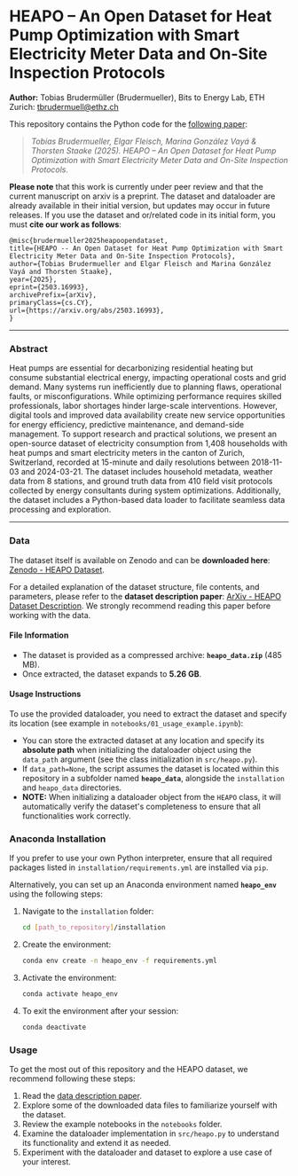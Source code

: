 # HEAPO – An Open Dataset for Heat Pump Optimization with Smart Electricity Meter Data and On-Site Inspection Protocols

**Author:** Tobias Brudermüller (Brudermueller), Bits to Energy Lab, ETH Zurich: <tbrudermuell@ethz.ch>

This repository contains the Python code for the [following paper](https://arxiv.org/abs/2503.16993): 

> *Tobias Brudermueller, Elgar Fleisch, Marina González Vayá & Thorsten Staake (2025). HEAPO – An Open Dataset for Heat Pump Optimization with Smart Electricity Meter Data and On-Site Inspection Protocols.*

**Please note** that this work is currently under peer review and that the current manuscript on arxiv is a preprint. The dataset and dataloader are already available in their initial version, but updates may occur in future releases. If you use the dataset and or/related code in its initial form, you must **cite our work as follows**: 
```
@misc{brudermueller2025heapoopendataset,
title={HEAPO -- An Open Dataset for Heat Pump Optimization with Smart Electricity Meter Data and On-Site Inspection Protocols}, 
author={Tobias Brudermueller and Elgar Fleisch and Marina González Vayá and Thorsten Staake},
year={2025},
eprint={2503.16993},
archivePrefix={arXiv},
primaryClass={cs.CY},
url={https://arxiv.org/abs/2503.16993}, 
}
```

---

### Abstract 

Heat pumps are essential for decarbonizing residential heating but consume substantial electrical energy, impacting operational costs and grid demand. Many systems run inefficiently due to planning flaws, operational faults, or misconfigurations. While optimizing performance requires skilled professionals, labor shortages hinder large-scale interventions. However, digital tools and improved data availability create new service opportunities for energy efficiency, predictive maintenance, and demand-side management. To support research and practical solutions, we present an open-source dataset of electricity consumption from 1,408 households with heat pumps and smart electricity meters in the canton of Zurich, Switzerland, recorded at 15-minute and daily resolutions between 2018-11-03 and 2024-03-21. The dataset includes household metadata, weather data from 8 stations, and ground truth data from 410 field visit protocols collected by energy consultants during system optimizations. Additionally, the dataset includes a Python-based data loader to facilitate seamless data processing and exploration.

---

### Data  

The dataset itself is available on Zenodo and can be **downloaded here**: [Zenodo - HEAPO Dataset](https://zenodo.org/records/15056919).  

For a detailed explanation of the dataset structure, file contents, and parameters, please refer to the **dataset description paper**: [ArXiv - HEAPO Dataset Description](https://arxiv.org/abs/2503.16993). We strongly recommend reading this paper before working with the data.  

#### File Information  

- The dataset is provided as a compressed archive: **`heapo_data.zip`** (485 MB).  
- Once extracted, the dataset expands to **5.26 GB**.  

#### Usage Instructions  

To use the provided dataloader, you need to extract the dataset and specify its location (see example in `notebooks/01_usage_example.ipynb`):  

- You can store the extracted dataset at any location and specify its **absolute path** when initializing the dataloader object using the `data_path` argument (see the class initialization in `src/heapo.py`). 
- If `data_path=None`, the script assumes the dataset is located within this repository in a subfolder named **`heapo_data`**, alongside the `installation` and `heapo_data` directories.  
- **NOTE:** When initializing a dataloader object from the `HEAPO` class, it will automatically verify the dataset's completeness to ensure that all functionalities work correctly.

### Anaconda Installation  

If you prefer to use your own Python interpreter, ensure that all required packages listed in `installation/requirements.yml` are installed via `pip`.  

Alternatively, you can set up an Anaconda environment named **`heapo_env`** using the following steps:  

1. Navigate to the `installation` folder:  
   ```bash
   cd [path_to_repository]/installation
   ```  
2. Create the environment:  
   ```bash
   conda env create -n heapo_env -f requirements.yml
   ```  
3. Activate the environment:  
   ```bash
   conda activate heapo_env
   ```  
4. To exit the environment after your session:  
   ```bash
   conda deactivate
   ```

### Usage  

To get the most out of this repository and the HEAPO dataset, we recommend following these steps:  

1. Read the [data description paper](https://arxiv.org/abs/2503.16993).  
2. Explore some of the downloaded data files to familiarize yourself with the dataset.  
3. Review the example notebooks in the `notebooks` folder.  
4. Examine the dataloader implementation in `src/heapo.py` to understand its functionality and extend it as needed.  
5. Experiment with the dataloader and dataset to explore a use case of your interest.